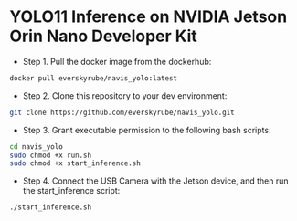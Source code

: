 # YOLO11 Inference on NVIDIA Jetson Orin Nano Developer Kit

* Step 1. Pull the docker image from the dockerhub:

```bash
docker pull everskyrube/navis_yolo:latest
```

* Step 2. Clone this repository to your dev environment:

```bash
git clone https://github.com/everskyrube/navis_yolo.git
```

* Step 3. Grant executable permission to the following bash scripts:

```bash
cd navis_yolo
sudo chmod +x run.sh
sudo chmod +x start_inference.sh
```

* Step 4. Connect the USB Camera with the Jetson device, and then run the start_inference script:

```bash
./start_inference.sh
```
  
